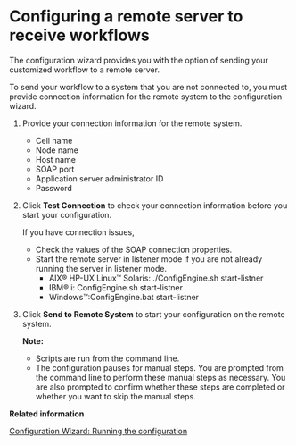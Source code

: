 # Configuring a remote server to receive workflows 

The configuration wizard provides you with the option of sending your customized workflow to a remote server.

To send your workflow to a system that you are not connected to, you must provide connection information for the remote system to the configuration wizard.

1.  Provide your connection information for the remote system.

    -   Cell name
    -   Node name
    -   Host name
    -   SOAP port
    -   Application server administrator ID
    -   Password
2.  Click **Test Connection** to check your connection information before you start your configuration.

    If you have connection issues,

    -   Check the values of the SOAP connection properties.
    -   Start the remote server in listener mode if you are not already running the server in listener mode.
        -   AIX® HP-UX Linux™ Solaris: ./ConfigEngine.sh start-listner
        -   IBM® i: ConfigEngine.sh start-listner
        -   Windows™:ConfigEngine.bat start-listner
3.  Click **Send to Remote System** to start your configuration on the remote system.

    **Note:**

    -   Scripts are run from the command line.
    -   The configuration pauses for manual steps. You are prompted from the command line to perform these manual steps as necessary. You are also prompted to confirm whether these steps are completed or whether you want to skip the manual steps.

**Related information**  


[Configuration Wizard: Running the configuration ](../cw_panelhelp/cw_workflow_opt.md)

